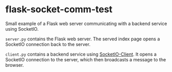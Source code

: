 # flask-socket-comm-test

Small example of a Flask web server communicating with a backend service using SocketIO.

`server.py` contains the Flask web server.
The served index page opens a SocketIO connection back to the server.

`client.py` contains a backend service using [SocketIO-Client](https://pypi.python.org/pypi/socketIO-client).
It opens a SocketIO connection to the server, which then broadcasts a message to the browser.
